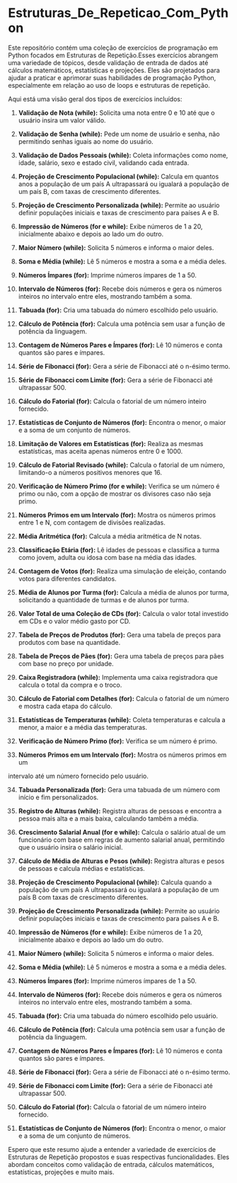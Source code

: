 # Estruturas_De_Repeticao_Com_Python
Este repositório contém uma coleção de exercícios de programação em Python focados em Estruturas de Repetição.Esses exercícios abrangem uma variedade de tópicos, desde validação de entrada de dados até cálculos matemáticos, estatísticas e projeções. Eles são projetados para ajudar a praticar e aprimorar suas habilidades de programação Python, especialmente em relação ao uso de loops e estruturas de repetição.

Aqui está uma visão geral dos tipos de exercícios incluídos:

1. **Validação de Nota (while):** Solicita uma nota entre 0 e 10 até que o usuário insira um valor válido.

2. **Validação de Senha (while):** Pede um nome de usuário e senha, não permitindo senhas iguais ao nome do usuário.

3. **Validação de Dados Pessoais (while):** Coleta informações como nome, idade, salário, sexo e estado civil, validando cada entrada.

4. **Projeção de Crescimento Populacional (while):** Calcula em quantos anos a população de um país A ultrapassará ou igualará a população de um país B, com taxas de crescimento diferentes.

5. **Projeção de Crescimento Personalizada (while):** Permite ao usuário definir populações iniciais e taxas de crescimento para países A e B.

6. **Impressão de Números (for e while):** Exibe números de 1 a 20, inicialmente abaixo e depois ao lado um do outro.

7. **Maior Número (while):** Solicita 5 números e informa o maior deles.

8. **Soma e Média (while):** Lê 5 números e mostra a soma e a média deles.

9. **Números Ímpares (for):** Imprime números ímpares de 1 a 50.

10. **Intervalo de Números (for):** Recebe dois números e gera os números inteiros no intervalo entre eles, mostrando também a soma.

11. **Tabuada (for):** Cria uma tabuada do número escolhido pelo usuário.

12. **Cálculo de Potência (for):** Calcula uma potência sem usar a função de potência da linguagem.

13. **Contagem de Números Pares e Ímpares (for):** Lê 10 números e conta quantos são pares e ímpares.

14. **Série de Fibonacci (for):** Gera a série de Fibonacci até o n-ésimo termo.

15. **Série de Fibonacci com Limite (for):** Gera a série de Fibonacci até ultrapassar 500.

16. **Cálculo do Fatorial (for):** Calcula o fatorial de um número inteiro fornecido.

17. **Estatísticas de Conjunto de Números (for):** Encontra o menor, o maior e a soma de um conjunto de números.

18. **Limitação de Valores em Estatísticas (for):** Realiza as mesmas estatísticas, mas aceita apenas números entre 0 e 1000.

19. **Cálculo de Fatorial Revisado (while):** Calcula o fatorial de um número, limitando-o a números positivos menores que 16.

20. **Verificação de Número Primo (for e while):** Verifica se um número é primo ou não, com a opção de mostrar os divisores caso não seja primo.

21. **Números Primos em um Intervalo (for):** Mostra os números primos entre 1 e N, com contagem de divisões realizadas.

22. **Média Aritmética (for):** Calcula a média aritmética de N notas.

23. **Classificação Etária (for):** Lê idades de pessoas e classifica a turma como jovem, adulta ou idosa com base na média das idades.

24. **Contagem de Votos (for):** Realiza uma simulação de eleição, contando votos para diferentes candidatos.

25. **Média de Alunos por Turma (for):** Calcula a média de alunos por turma, solicitando a quantidade de turmas e de alunos por turma.

26. **Valor Total de uma Coleção de CDs (for):** Calcula o valor total investido em CDs e o valor médio gasto por CD.

27. **Tabela de Preços de Produtos (for):** Gera uma tabela de preços para produtos com base na quantidade.

28. **Tabela de Preços de Pães (for):** Gera uma tabela de preços para pães com base no preço por unidade.

29. **Caixa Registradora (while):** Implementa uma caixa registradora que calcula o total da compra e o troco.

30. **Cálculo de Fatorial com Detalhes (for):** Calcula o fatorial de um número e mostra cada etapa do cálculo.

31. **Estatísticas de Temperaturas (while):** Coleta temperaturas e calcula a menor, a maior e a média das temperaturas.

32. **Verificação de Número Primo (for):** Verifica se um número é primo.

33. **Números Primos em um Intervalo (for):** Mostra os números primos em um

 intervalo até um número fornecido pelo usuário.

34. **Tabuada Personalizada (for):** Gera uma tabuada de um número com início e fim personalizados.

35. **Registro de Alturas (while):** Registra alturas de pessoas e encontra a pessoa mais alta e a mais baixa, calculando também a média.

36. **Crescimento Salarial Anual (for e while):** Calcula o salário atual de um funcionário com base em regras de aumento salarial anual, permitindo que o usuário insira o salário inicial.

37. **Cálculo de Média de Alturas e Pesos (while):** Registra alturas e pesos de pessoas e calcula médias e estatísticas.

38. **Projeção de Crescimento Populacional (while):** Calcula quando a população de um país A ultrapassará ou igualará a população de um país B com taxas de crescimento diferentes.

39. **Projeção de Crescimento Personalizada (while):** Permite ao usuário definir populações iniciais e taxas de crescimento para países A e B.

40. **Impressão de Números (for e while):** Exibe números de 1 a 20, inicialmente abaixo e depois ao lado um do outro.

41. **Maior Número (while):** Solicita 5 números e informa o maior deles.

42. **Soma e Média (while):** Lê 5 números e mostra a soma e a média deles.

43. **Números Ímpares (for):** Imprime números ímpares de 1 a 50.

44. **Intervalo de Números (for):** Recebe dois números e gera os números inteiros no intervalo entre eles, mostrando também a soma.

45. **Tabuada (for):** Cria uma tabuada do número escolhido pelo usuário.

46. **Cálculo de Potência (for):** Calcula uma potência sem usar a função de potência da linguagem.

47. **Contagem de Números Pares e Ímpares (for):** Lê 10 números e conta quantos são pares e ímpares.

48. **Série de Fibonacci (for):** Gera a série de Fibonacci até o n-ésimo termo.

49. **Série de Fibonacci com Limite (for):** Gera a série de Fibonacci até ultrapassar 500.

50. **Cálculo do Fatorial (for):** Calcula o fatorial de um número inteiro fornecido.

51. **Estatísticas de Conjunto de Números (for):** Encontra o menor, o maior e a soma de um conjunto de números.

Espero que este resumo ajude a entender a variedade de exercícios de Estruturas de Repetição propostos e suas respectivas funcionalidades. Eles abordam conceitos como validação de entrada, cálculos matemáticos, estatísticas, projeções e muito mais.
